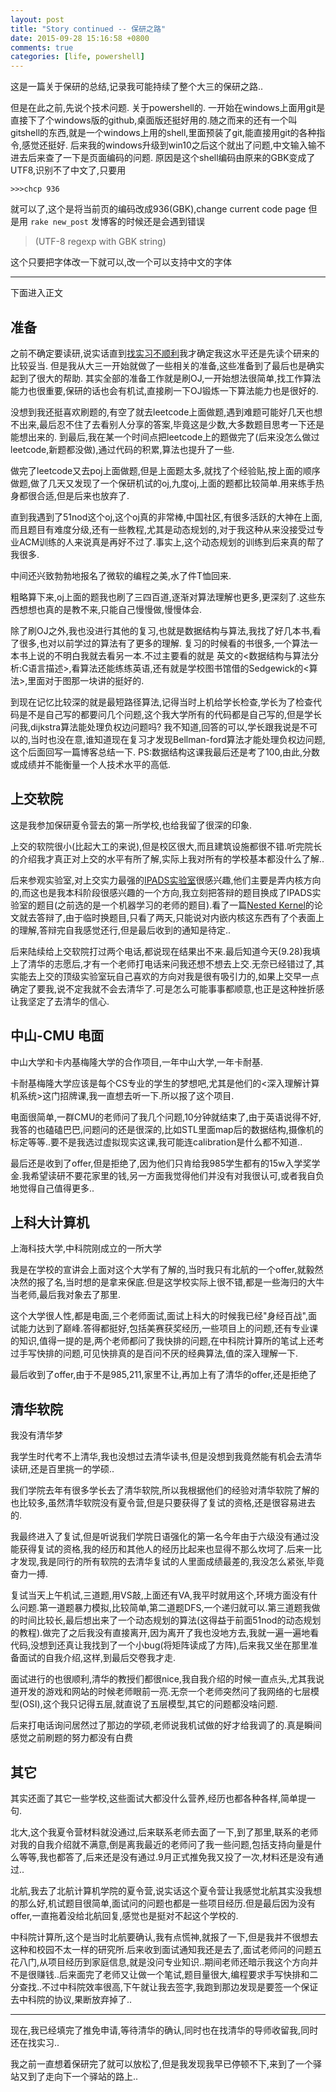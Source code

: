 ```yaml
---
layout: post
title: "Story continued -- 保研之路"
date: 2015-09-28 15:16:58 +0800
comments: true
categories: [life, powershell]
---
```


这是一篇关于保研的总结,记录我可能持续了整个大三的保研之路..

但是在此之前,先说个技术问题.
关于powershell的.
一开始在windows上面用git是直接下了个windows版的github,桌面版还挺好用的.随之而来的还有一个叫gitshell的东西,就是一个windows上用的shell,里面预装了git,能直接用git的各种指令,感觉还挺好.
后来我的windows升级到win10之后这个就出了问题,中文输入输不进去后来查了一下是页面编码的问题.
原因是这个shell编码由原来的GBK变成了UTF8,识别不了中文了,只要用

    >>>chcp 936
    
就可以了,这个是将当前页的编码改成936(GBK),change current code page
但是用 `rake new_post` 发博客的时候还是会遇到错误

>  (UTF-8 regexp with GBK string)

这个只要把字体改一下就可以,改一个可以支持中文的字体


----------
下面进入正文

## 准备 ##

之前不确定要读研,说实话直到[找实习不顺利][1]我才确定我这水平还是先读个研来的比较妥当.
但是我从大三一开始就做了一些相关的准备,这些准备到了最后也是确实起到了很大的帮助.
其实全部的准备工作就是刷OJ,一开始想法很简单,找工作算法能力也很重要,保研的话也会有机试,直接刷一下OJ锻炼一下算法能力也是很好的.

没想到我还挺喜欢刷题的,有空了就去leetcode上面做题,遇到难题可能好几天也想不出来,最后忍不住了去看别人分享的答案,毕竟这是少数,大多数题目思考一下还是能想出来的.
到最后,我在某一个时间点把leetcode上的题做完了(后来没怎么做过leetcode,新题都没做),通过代码的积累,算法也提升了一些.

做完了leetcode又去poj上面做题,但是上面题太多,就找了个经验贴,按上面的顺序做题,做了几天又发现了一个保研机试的oj,九度oj,上面的题都比较简单.用来练手热身都很合适,但是后来也放弃了.

直到我遇到了51nod这个oj,这个oj真的非常棒,中国社区,有很多活跃的大神在上面,而且题目有难度分级,还有一些教程,尤其是动态规划的,对于我这种从来没接受过专业ACM训练的人来说真是再好不过了.事实上,这个动态规划的训练到后来真的帮了我很多.

中间还兴致勃勃地报名了微软的编程之美,水了件T恤回来.

粗略算下来,oj上面的题我也刷了三四百道,逐渐对算法理解也更多,更深刻了.这些东西想想也真的是教不来,只能自己慢慢做,慢慢体会.

除了刷OJ之外,我也没进行其他的复习,也就是数据结构与算法,我找了好几本书,看了很多,也对以前学过的算法有了更多的理解.
复习的时候看的书很多,一个算法一本书上说的不明白我就去看另一本.不过主要看的就是 英文的<数据结构与算法分析:C语言描述>,看算法还能练练英语,还有就是学校图书馆借的Sedgewick的<算法>,里面对于图那一块讲的挺好的.

到现在记忆比较深的就是最短路径算法,记得当时上机给学长检查,学长为了检查代码是不是自己写的都要问几个问题,这个我大学所有的代码都是自己写的,但是学长问我,dijkstra算法能处理负权边问题吗?
我不知道,回答的可以,学长跟我说是不可以的,当时也没在意,谁知道现在复习才发现Bellman-ford算法才能处理负权边问题,这个后面回写一篇博客总结一下.
PS:数据结构这课我最后还是考了100,由此,分数或成绩并不能衡量一个人技术水平的高低.

## 上交软院 ##

这是我参加保研夏令营去的第一所学校,也给我留了很深的印象.

上交的软院很小(比起大工的来说),但是校区很大,而且建筑设施都很不错.听完院长的介绍我才真正对上交的水平有所了解,实际上我对所有的学校基本都没什么了解..

后来参观实验室,对上交实力最强的[IPADS实验室][2]很感兴趣,他们主要是弄内核方向的,而这也是我本科阶段很感兴趣的一个方向,我立刻把答辩的题目换成了IPADS实验室的题目(之前选的是一个机器学习的老师的题目).看了一篇[Nested Kernel][3]的论文就去答辩了,由于临时换题目,只看了两天,只能说对内嵌内核这东西有了个表面上的理解,答辩完自我感觉还行,但是最后收到的通知是待定..

后来陆续给上交软院打过两个电话,都说现在结果出不来.最后知道今天(9.28)我填上了清华的志愿后,才有一个老师打电话来问我还想不想去上交.无奈已经错过了,其实能去上交的顶级实验室玩自己喜欢的方向对我是很有吸引力的,如果上交早一点确定了要我,说不定我就不会去清华了.可是怎么可能事事都顺意,也正是这种挫折感让我坚定了去清华的信心.

## 中山-CMU 电面 ##

中山大学和卡内基梅隆大学的合作项目,一年中山大学,一年卡耐基.

卡耐基梅隆大学应该是每个CS专业的学生的梦想吧,尤其是他们的<深入理解计算机系统>这门招牌课,我一直想去听一下.所以报了这个项目.

电面很简单,一群CMU的老师问了我几个问题,10分钟就结束了,由于英语说得不好,我答的也磕磕巴巴,问题问的还是很深的,比如STL里面map后的数据结构,摄像机的标定等等..要不是我选过虚拟现实这课,我可能连calibration是什么都不知道..

最后还是收到了offer,但是拒绝了,因为他们只肯给我985学生都有的15w入学奖学金.我希望读研不要花家里的钱,另一方面我觉得他们并没有对我很认可,或者我自负地觉得自己值得更多..

## 上科大计算机 ##

上海科技大学,中科院刚成立的一所大学

我是在学校的宣讲会上面对这个大学有了解的,当时我只有北航的一个offer,就毅然决然的报了名,当时想的是拿来保底.但是这学校实际上很不错,都是一些海归的大牛当老师,最后我对象去了那里.

这个大学很人性,都是电面,三个老师面试,面试上科大的时候我已经"身经百战",面试能力达到了巅峰.答得都挺好,包括美赛获奖经历,一些项目上的问题,还有专业课的知识,值得一提的是,两个老师都问了我快排的问题,在中科院计算所的笔试上还考过手写快排的问题,可见快排真的是百问不厌的经典算法,值的深入理解一下.

最后收到了offer,由于不是985,211,家里不让,再加上有了清华的offer,还是拒绝了

## 清华软院 ##

我没有清华梦

我学生时代考不上清华,我也没想过去清华读书,但是没想到我竟然能有机会去清华读研,还是百里挑一的学硕..

我们学院去年有很多学长去了清华软院,所以我根据他们的经验对清华软院了解的也比较多,虽然清华软院没有夏令营,但是只要获得了复试的资格,还是很容易进去的.

我最终进入了复试,但是听说我们学院日语强化的第一名今年由于六级没有通过没能获得复试的资格,我的经历和其他人的经历比起来也显得不那么坎坷了.后来一比才发现,我是同行的所有软院的去清华复试的人里面成绩最差的,我没怎么紧张,毕竟奋力一搏.

复试当天上午机试,三道题,用VS敲,上面还有VA,我平时就用这个,环境方面没有什么问题.第一道题暴力模拟,比较简单,第二道题DFS,一个递归就可以.第三道题我做的时间比较长,最后想出来了一个动态规划的算法(这得益于前面51nod的动态规划的教程).做完了之后我没有直接离开,因为离开了我也没地方去,我就一遍一遍地看代码,没想到还真让我找到了一个小bug(将矩阵读成了方阵),后来我又坐在那里准备面试的自我介绍,这样,到最后交卷我才走.

面试进行的也很顺利,清华的教授们都很nice,我自我介绍的时候一直点头,尤其我说道开发的游戏和网站的时候老师眼前一亮.无奈一个老师突然问了我网络的七层模型(OSI),这个我只记得五层,就直说了五层模型,其它的问题都没啥问题.

后来打电话询问居然过了那边的学硕,老师说我机试做的好才给我调了的.真是瞬间感觉之前刷题的努力都没有白费

## 其它 ##

其实还面了其它一些学校,这些面试大都没什么营养,经历也都各种各样,简单提一句.

北大,这个我夏令营材料就没通过,后来联系老师去面了一下,到了那里,联系的老师对我的自我介绍就不满意,倒是离我最近的老师问了我一些问题,包括支持向量是什么等等,我也都答了,后来还是没有通过.9月正式推免我又投了一次,材料还是没有通过..

北航,我去了北航计算机学院的夏令营,说实话这个夏令营让我感觉北航其实没我想的那么好,机试题目很简单,面试问的问题也都是一些项目经历.但是最后因为没有offer,一直拖着没给北航回复,感觉也是挺对不起这个学校的.

中科院计算所,这个是当时北航要确认,我有点慌神,就报了一下,但是我并不很想去这种和校园不太一样的研究所.后来收到面试通知我还是去了,面试老师问的问题五花八门,从项目经历到家庭信息,就是没问专业知识..期间老师还暗示我这个方向并不是很赚钱..后来面完了老师又让做一个笔试,题目量很大,编程要求手写快排和二分查找..不过中科院效率很高,下午就让我去签字,我跑到那边发现是要签一个保证去中科院的协议,果断放弃掉了..


----------
现在,我已经填完了推免申请,等待清华的确认,同时也在找清华的导师收留我,同时还在找实习..

我之前一直想着保研完了就可以放松了,但是我发现我早已停顿不下,来到了一个驿站又到了走向下一个驿站的路上..

  [1]: http://d-w-.github.io/blog/2015/04/23/half-way-conclusion-of-3rd-grade-in-college/
  [2]: http://ipads.se.sjtu.edu.cn/
  [3]: http://wdtz.org/files/asplos200-dautenhahn.pdf
